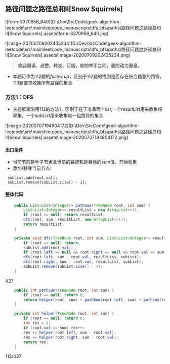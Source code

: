 

## 路径问题之路径总和II[Snow Squirrels]

![form-3370956_640](D:\Dev\SrcCode\geek-algorithm-leetcode\src\main\leetcode_manuscripts\dfs_bfs\paths\路径问题之路径总和II[Snow Squirrels].assets\form-3370956_640.jpg)

![image-20200709202435234](D:\Dev\SrcCode\geek-algorithm-leetcode\src\main\leetcode_manuscripts\dfs_bfs\paths\路径问题之路径总和II[Snow Squirrels].assets\image-20200709202435234.png)

> **欢迎阅读、点赞、转发、订阅，你的举手之间，我的动力源泉。**

- 本题可作为$112$题的$follow$ $up$，区别于$112$题的找到是否存在符合题意的路径，$113$题要求收集所有路径的集合

### 方法1：DFS

- 主题框架沿用$112$的方法1，区别于在于准备两个$list$,一个$resultList$用来收集结果集，一个$subList$用来收集每一组路径的集合

![image-20200707194904172](D:\Dev\SrcCode\geek-algorithm-leetcode\src\main\leetcode_manuscripts\dfs_bfs\paths\路径问题之路径总和II[Snow Squirrels].assets\image-20200707194904172.png)

#### 出口条件

- 当前节前是叶子节点且当前的路径和是目标的$sum$值，开始收集
- 添加/移除当前节点:

```
 subList.add(root.val);
 subList.remove(subList.size() - 1);
```

#### 整体代码

```java
	public List<List<Integer>> pathSum(TreeNode root, int sum) {
        List<List<Integer>> resultList = new ArrayList<>();
        if (root == null) return resultList;
        dfs(root, sum, resultList, new ArrayList<>());
        return resultList;
    }

    private void dfs(TreeNode root, int sum, List<List<Integer>> resultList, List<Integer> subList) {
        if (root == null) return;
        subList.add(root.val);
        if (root.left == null && root.right == null && root.val == sum) resultList.add(new ArrayList<>(subList));
        dfs(root.left, sum - root.val, resultList, subList);
        dfs(root.right, sum - root.val, resultList, subList);
        subList.remove(subList.size() - 1);
    }
```







437

```java
    public int pathSum(TreeNode root, int sum) {
        if (root == null) return 0;
        return helper(root, sum) + pathSum(root.left, sum) + pathSum(root.right, sum);
    }

    private int helper(TreeNode root, int sum) {
        if (root == null) return 0;
        int res = 0;
        if (root.val == sum) res++;
        res += helper(root.left, sum - root.val);
        res += helper(root.right, sum - root.val);
        return res;
    }
```





















113/437

